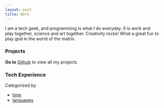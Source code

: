 ```yaml
---
layout: post
title: Work
---
```



I am a tech geek, and programming is what I do everyday. It is work and play
together, science and art together. Creativity rocks! What a great fun to play
god in the world of the matrix.

### Projects

__Go to__ [Github][github-peter] to view all my projects

### Tech Experience

Categorized by 

- [time](time.html)   
- [languages](languages.html)
        
[github-peter]:http://github.com/happypeter
